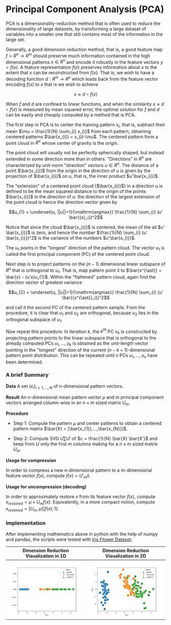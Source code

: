 # Principal Component Analysis (PCA)

PCA is a dimensionality-reduction method that is often used to reduce the dimensionality of large datasets, by transforming a large dataset of variables into a smaller one that still contains most of the information in the large set.

Generally, a good dimension reduction method, that is, a good feature map $f = R^{n} \to R^{m}$ should preserve much information contained in the high dimensional patterns $x \in R^{n}$ and encode it robustly in the feature vectors $y = f(x)$. A feature representation $f(x)$ preserves information about $x$ to the extent that $x$ can be reconstructed from $f(x)$. That is, we wish to have a decoding function $d:R^{m} \to R^{n}$ which leads back from the feature vector encoding $f(x)$ to $x$ that is we wish to achieve

```math
x \approx d \circ f(x)
```

When $f$ and $d$ are confined to linear functions, and when the similarity $x \approx d \circ f(x)$ is measured by mean squared error, the optimal solution for $f$ and $d$ can be easily and cheaply computed by a method that is PCA.

The first step in PCA is to center the training pattern $x_{i}$, that is, subtract their mean $\mu = \frac{1}{N} \sum_{i} x_{i}$ from each pattern, obtaining centered patterns $\bar{x_{i}} = x_{i}-\mu$. The centered pattern form a point  cloud in $R^{n}$ whose center of gravity is the origin.

The point cloud will usually not be perfectly spherically shaped, but instead extended in some direction more than in others. "Directions" in $R^{n}$ are characterized by unit-norm "direction" vectors $u \in R^{n}$. The distance of a point $\bar{x_{i}}$ from the origin in the direction of $u$ is given by the projection of $\bar{x_{i}}$ on $u$, that is, the inner product $u'\bar{x_{i}}$.

The "extension" of a centered point cloud {$\bar{x_{i}}$} in a direction $u$ is defined to be the mean squared distance to the origin of the points $\bar{x_{i}}$ in the direction of $u$. the direction of the largest extension of the point cloud is hence the direction vector given by 

```math
u_{1} = \underset{u, ||u||=1}{\mathrm{argmax}} \frac{1}{N} \sum_{i} (u' \bar{{x}_i})^2
```

Notice that since the cloud $\bar{x_{i}}$ is centered, the mean of the all $u' \bar{x_{i}}$ is zero, and hence the number $\frac{1}{N} \sum_{i} (u' \bar{x_{i}})^2$ is the variance of the numbers $u'\bar{x_{i}}$.

The $u_{1}$ points in the "longest" direction of the pattern cloud. The vector $u_{1}$ is called the first principal component (PC) of the centered point cloud.

Next step is to project patterns on the $(n-1)$ dimensional linear subspace of $R^{n}$ that is orthogonal to $u_{1}$. That is, map pattern point $\bar{x}$ to $\bar{x^{\ast}} = \bar{x} - (u'x)u_{1}$. Within the "flattened" pattern cloud, again find the direction vector of greatest variance

```math
u_{2} = \underset{u, ||u||=1}{\mathrm{argmax}} \frac{1}{N} \sum_{i} (u' \bar{{x^{\ast}}_i})^2
```

and call it the second PC of the centered pattern sample. From the procedure, it is clear that $u_{1}$ and $u_{2}$ are orthogonal, because $u_{2}$ lies in the orthogonal subspace of $u_{1}$.

Now repeat this procedure: In iteration $k$, the $k^{th}$ PC $u_{k}$ is constructed by projecting pattern points to the linear subspace that is orthogonal to the already computed PCs $u_{1},...,u_{k}$ is obtained as the unit-length vector pointing in the "longest" direction of the current $(n-k+1)$-dimensional pattern point distribution. This can be repeated until $n$ PCs $u_{1},...,u_{n}$ have been determined.

### A brief Summary

**Data** A set $(x_i)_{i=1,...,N}$ of n-dimensional pattern vectors.

**Result** An n-dimensional mean pattern vector $\mu$ and $m$ principal component vectors arranged column-wise in an $n \times m$ sized matrix $U_{m}$.

**Procedure** 

- Step 1: Compute the pattern $\mu$ and center patterns to obtain a centered pattern matrix $\bar{X} = [\bar{x_{1}},...,\bar{x_{N}}]$.

- Step 2: Compute SVD $U \sum U'$ of $c = \frac{1}{N} \bar{X} \bar{X'}$ and keep from $U$ only the first $m$ columns making for a $n \times m$ sized matrix $U_{m}$.

**Usage for compression**

In order to compress a new n-dimensional pattern to a m-dimensional feature vector $f(x)$, compute $f(x)={U'}_{m} \bar{x}$.

**Usage for uncompression (decoding)**

In order to approximately restore $x$ from its feature vector $f(x)$, compute $x_{restored} = \mu + U_{m} f(x)$. Equivalently, in a more compact notion, compute $x_{restored} = [U_{m}, \mu][f(x);1]$.

### Implementation

After implementing mathematics above in python with the help of numpy and pandas, the scripts were tested with [Iris Flower Dataset](https://archive.ics.uci.edu/ml/datasets/Iris). 

| Dimension Reduction Visualization in 1D | Dimension Reduction Visualization in 2D |
|:--------------:|:-----------:|
|![Principal Component 1](assets/principal_component1.png)|![Dimensionality reduction to 2D](assets/principal_component2.png)|